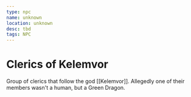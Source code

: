 ```yaml
---
type: npc
name: unknown
location: unknown
desc: tbd
tags: NPC
---
```


# Clerics of Kelemvor 
Group of clerics that follow the god [[Kelemvor]].
Allegedly one of their members wasn't a human, but a Green Dragon.
